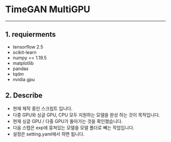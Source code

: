 # TimeGAN MultiGPU

----

## 1. requierments
- tensorflow 2.5
- scikit-learn
- numpy == 1.19.5
- matplotlib
- pandas
- tqdm
- nvidia gpu

## 2. Describe
- 현재 제작 중인 스크립트 입니다.
- 다중 GPU와 싱글 GPU, CPU 모두 지원하는 모델을 완성 하는 것이 목적입니다.
- 현재 싱글  GPU / 다중 GPU가 돌아가는 것을 확인했습니다.
- 다음 스탭은 exp에 뭉쳐있는 모델을 모델 폴더로 빼는 작업입니다.
- 설정은 setting.yaml에서 하면 됩니다.
